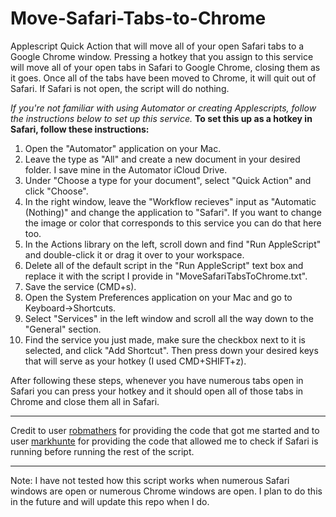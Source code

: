 # Move-Safari-Tabs-to-Chrome
Applescript Quick Action that will move all of your open Safari tabs to a Google Chrome window. Pressing a hotkey that you assign to this service will move all of your open tabs in Safari to Google Chrome, closing them as it goes. Once all of the tabs have been moved to Chrome, it will quit out of Safari. If Safari is not open, the script will do nothing.


*If you're not familiar with using Automator or creating Applescripts, follow the instructions below to set up this service.*
**To set this up as a hotkey in Safari, follow these instructions:**
1. Open the "Automator" application on your Mac.
2. Leave the type as "All" and create a new document in your desired folder. I save mine in the Automator iCloud Drive.
3. Under "Choose a type for your document", select "Quick Action" and click "Choose".
4. In the right window,  leave the "Workflow recieves" input as "Automatic (Nothing)" and change the application to "Safari". If you want to change the image or color that corresponds to this service you can do that here too. 
5. In the Actions library on the left, scroll down and find "Run AppleScript" and double-click it or drag it over to your workspace.
6. Delete all of the default script in the "Run AppleScript" text box and replace it with the script I provide in "MoveSafariTabsToChrome.txt".
7. Save the service (CMD+s).
8. Open the System Preferences application on your Mac and go to Keyboard->Shortcuts. 
9. Select "Services" in the left window and scroll all the way down to the "General" section.
10. Find the service you just made, make sure the checkbox next to it is selected, and click "Add Shortcut". Then press down your desired keys that will serve as your hotkey (I used CMD+SHIFT+z).

After following these steps, whenever you have numerous tabs open in Safari you can press your hotkey and it should open all of those tabs in Chrome and close them all in Safari. 

___
Credit to user [robmathers](https://apple.stackexchange.com/users/10167/robmathers) for providing the code that got me started and to user [markhunte](https://stackoverflow.com/users/261305/markhunte) for providing the code that allowed me to check if Safari is running before running the rest of the script.
___
Note: I have not tested how this script works when numerous Safari windows are open or numerous Chrome windows are open. I plan to do this in the future and will update this repo when I do.
